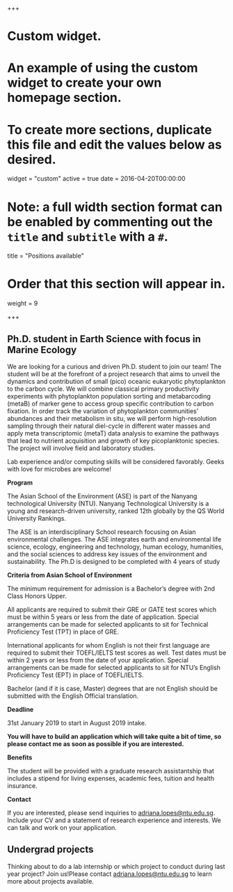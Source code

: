 +++
# Custom widget.
# An example of using the custom widget to create your own homepage section.
# To create more sections, duplicate this file and edit the values below as desired.
widget = "custom"
active = true
date = 2016-04-20T00:00:00

# Note: a full width section format can be enabled by commenting out the `title` and `subtitle` with a `#`.
title = "Positions available"

# Order that this section will appear in.
weight = 9

+++

## Ph.D. student in Earth Science with focus in Marine Ecology
 
We are looking for a curious and driven Ph.D. student to join our team! The student will be at the forefront of a project research that aims to unveil the dynamics and contribution of small (pico) oceanic eukaryotic phytoplankton to the carbon cycle. We will combine classical primary productivity experiments with phytoplankton population sorting and metabarcoding (metaB) of marker gene to access group specific contribution to carbon fixation.  In order track the variation of phytoplankton communities’ abundances and their metabolism in situ, we will perform high-resolution sampling through their natural diel-cycle in different water masses and apply meta transcriptomic (metaT) data analysis to examine the pathways that lead to nutrient acquisition and growth of key picoplanktonic species.  
The project will involve field and laboratory studies. 

Lab experience and/or computing skills will be considered favorably.  Geeks with love for microbes are welcome! 


**Program**

The Asian School of the Environment (ASE) is part of the Nanyang technological University (NTU). Nanyang Technological University is a young and research-driven university, ranked 12th globally by the QS World University Rankings. 

The ASE is an interdisciplinary School research focusing on Asian environmental challenges. The ASE integrates earth and environmental life science, ecology, engineering and technology, human ecology, humanities, and the social sciences to address key issues of the environment and sustainability. The Ph.D is designed to be completed with 4 years of study
  

**Criteria from Asian School of Environment**

The minimum requirement for admission is a Bachelor’s degree with 2nd Class Honors Upper.

All applicants are required to submit their GRE or GATE test scores which must be within 5 years or less from the date of application. Special arrangements can be made for selected applicants to sit for Technical Proficiency Test (TPT) in place of GRE.

International applicants for whom English is not their first language are required to submit their TOEFL/IELTS test scores as well. Test dates must be within 2 years or less from the date of your application. Special arrangements can be made for selected applicants to sit for NTU’s English Proficiency Test (EPT) in place of TOEFL/IELTS. 

Bachelor (and if it is case, Master) degrees that are not English should be submitted with the English Official translation. 
 

**Deadline**

31st January 2019 to start in August 2019 intake.  

**You will have to build an application which will take quite a bit of time, so please contact me as soon as possible if you are interested.**

**Benefits**

The student will be provided with a graduate research assistantship that includes a stipend for living expenses, academic fees, tuition and health insurance.
 
**Contact**

If you are interested, please send inquiries to adriana.lopes@ntu.edu.sg. Include your CV and a statement of research experience and interests. We can talk and work on your application. 

## Undergrad projects
 
Thinking about to do a lab internship or which project to conduct during last year project? Join us!Please contact adriana.lopes@ntu.edu.sg to learn more about projects available.  


